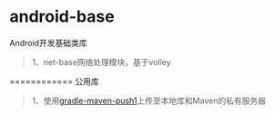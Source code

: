 android-base
============
Android开发基础类库
>1、net-base网络处理模块，基于volley

============
公用库
>1、使用[gradle-maven-push1](https://github.com/chrisbanes/gradle-mvn-push)上传至本地库和Maven的私有服务器
